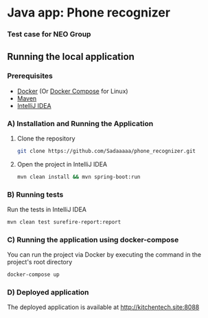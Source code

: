 # Java app: Phone recognizer
### Test case for NEO Group

## Running the local application
### Prerequisites

- [Docker](https://docs.docker.com/get-docker/) (Or [Docker Compose](https://docs.docker.com/compose/install/) for
  Linux)
- [Maven](https://maven.apache.org/download.cgi)
- [IntelliJ IDEA](https://www.jetbrains.com/ru-ru/idea/download)

###  A) Installation and Running the Application

1) Clone the repository
   ```bash
   git clone https://github.com/Sadaaaaa/phone_recognizer.git
   ```
   
2) Open the project in IntelliJ IDEA
   ```bash
   mvn clean install && mvn spring-boot:run
   ```

### B) Running tests
Run the tests in IntelliJ IDEA
   ```bash
   mvn clean test surefire-report:report
   ```

### C) Running the application using docker-compose
You can run the project via Docker by executing the command in the project's root directory
   ```bash
   docker-compose up
   ```

### D) Deployed application
The deployed application is available at http://kitchentech.site:8088


